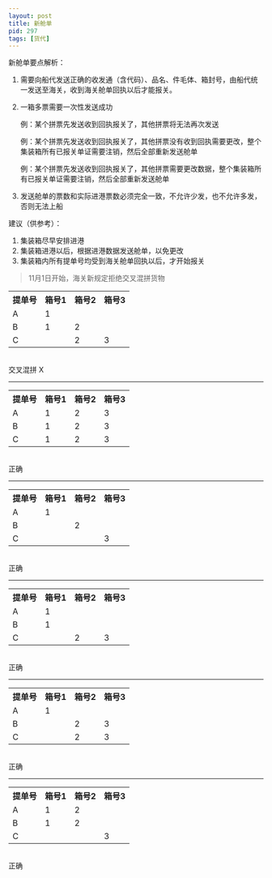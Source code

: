 ```yaml
---
layout: post
title: 新舱单
pid: 297
tags: [货代]
---
```


新舱单要点解析：
1. 需要向船代发送正确的收发通（含代码）、品名、件毛体、箱封号，由船代统一发送至海关，收到海关舱单回执以后才能报关。
2. 一箱多票需要一次性发送成功

	例：某个拼票先发送收到回执报关了，其他拼票将无法再次发送
	
	例：某个拼票先发送收到回执报关了，其他拼票没有收到回执需要更改，整个集装箱所有已报关单证需要注销，然后全部重新发送舱单
	
	例：某个拼票先发送收到回执报关了，其他拼票需要更改数据，整个集装箱所有已报关单证需要注销，然后全部重新发送舱单

3. 发送舱单的票数和实际进港票数必须完全一致，不允许少发，也不允许多发，否则无法上船

建议（供参考）：
1. 集装箱尽早安排进港
2. 集装箱进港以后，根据进港数据发送舱单，以免更改
3. 集装箱内所有提单号均受到海关舱单回执以后，才开始报关

> 11月1日开始，海关新规定拒绝交叉混拼货物


<table>
<tr>
	<th>提单号</th>
	<th>箱号1</th>
	<th>箱号2</th>
	<th>箱号3</th>
</tr>
<tr>
	<td>A</td>
	<td>1</td>
	<td>&nbsp;</td>
	<td>&nbsp;</td>
</tr>
<tr>
	<td>B</td>
	<td>1</td>
	<td>2</td>
	<td>&nbsp;</td>
</tr>
<tr>
	<td>C</td>
	<td>&nbsp;</td>
	<td>2</td>
	<td>3</td>
</tr>
</table>
<br/>
交叉混拼 X
<hr>
<table>
<tr>
	<th>提单号</th>
	<th>箱号1</th>
	<th>箱号2</th>
	<th>箱号3</th>
</tr>
<tr>
	<td>A</td>
	<td>1</td>
	<td>2</td>
	<td>3</td>
</tr>
<tr>
	<td>B</td>
	<td>1</td>
	<td>2</td>
	<td>3</td>
</tr>
<tr>
	<td>C</td>
	<td>1</td>
	<td>2</td>
	<td>3</td>
</tr>
</table>
<br/>
正确
<hr>
<table>
<tr>
	<th>提单号</th>
	<th>箱号1</th>
	<th>箱号2</th>
	<th>箱号3</th>
</tr>
<tr>
	<td>A</td>
	<td>1</td>
	<td>&nbsp;</td>
	<td>&nbsp;</td>
</tr>
<tr>
	<td>B</td>
	<td>&nbsp;</td>
	<td>2</td>
	<td>&nbsp;</td>
</tr>
<tr>
	<td>C</td>
	<td>&nbsp;</td>
	<td>&nbsp;</td>
	<td>3</td>
</tr>
</table>
<br/>
正确
<hr>
<table>
<tr>
	<th>提单号</th>
	<th>箱号1</th>
	<th>箱号2</th>
	<th>箱号3</th>
</tr>
<tr>
	<td>A</td>
	<td>1</td>
	<td>&nbsp;</td>
	<td>&nbsp;</td>
</tr>
<tr>
	<td>B</td>
	<td>1</td>
	<td>&nbsp;</td>
	<td>&nbsp;</td>
</tr>
<tr>
	<td>C</td>
	<td>&nbsp;</td>
	<td>2</td>
	<td>3</td>
</tr>
</table>
<br/>
正确
<hr>
<table>
<tr>
	<th>提单号</th>
	<th>箱号1</th>
	<th>箱号2</th>
	<th>箱号3</th>
</tr>
<tr>
	<td>A</td>
	<td>1</td>
	<td>&nbsp;</td>
	<td>&nbsp;</td>
</tr>
<tr>
	<td>B</td>
	<td>&nbsp;</td>
	<td>2</td>
	<td>3</td>
</tr>
<tr>
	<td>C</td>
	<td>&nbsp;</td>
	<td>2</td>
	<td>3</td>
</tr>
</table>
<br/>
正确
<hr>
<table>
<tr>
	<th>提单号</th>
	<th>箱号1</th>
	<th>箱号2</th>
	<th>箱号3</th>
</tr>
<tr>
	<td>A</td>
	<td>1</td>
	<td>2</td>
	<td>&nbsp;</td>
</tr>
<tr>
	<td>B</td>
	<td>1</td>
	<td>2</td>
	<td>&nbsp;</td>
</tr>
<tr>
	<td>C</td>
	<td>&nbsp;</td>
	<td>&nbsp;</td>
	<td>3</td>
</tr>
</table>
<br/>
正确
